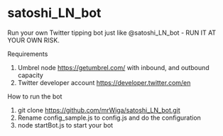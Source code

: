 # satoshi_LN_bot
Run your own Twitter tipping bot just like @satoshi_LN_bot - RUN IT AT YOUR OWN RISK.

Requirements
1. Umbrel node https://getumbrel.com/ with inbound, and outbound capacity
2. Twitter developer account https://developer.twitter.com/en

How to run the bot
1. git clone https://github.com/mrWiga/satoshi_LN_bot.git
2. Rename config_sample.js to config.js and do the configuration
3. node startBot.js to start your bot




